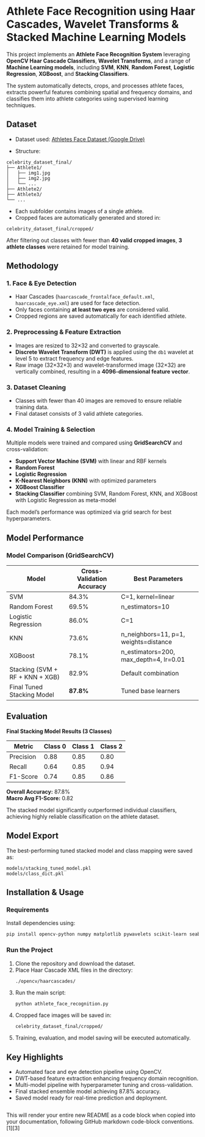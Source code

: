# Athlete Face Recognition using Haar Cascades, Wavelet Transforms & Stacked Machine Learning Models  

This project implements an **Athlete Face Recognition System** leveraging **OpenCV Haar Cascade Classifiers**, **Wavelet Transforms**, and a range of **Machine Learning models**, including **SVM**, **KNN**, **Random Forest**, **Logistic Regression**, **XGBoost**, and **Stacking Classifiers**.  

The system automatically detects, crops, and processes athlete faces, extracts powerful features combining spatial and frequency domains, and classifies them into athlete categories using supervised learning techniques.


## Dataset  

- Dataset used: [Athletes Face Dataset (Google Drive)](https://drive.google.com/drive/folders/1Gduv8Qd97gfbwuIu-42uU66VUSgX4NcC?usp=sharing)
  
- Structure:
```
celebrity_dataset_final/
├── Athlete1/
│   ├── img1.jpg
│   ├── img2.jpg
│   └── ...
├── Athlete2/
├── Athlete3/
└── ...
```

- Each subfolder contains images of a single athlete.  
- Cropped faces are automatically generated and stored in:
```
celebrity_dataset_final/cropped/
```

After filtering out classes with fewer than **40 valid cropped images**, **3 athlete classes** were retained for model training.

## Methodology  

### 1. Face & Eye Detection  
- Haar Cascades (`haarcascade_frontalface_default.xml`, `haarcascade_eye.xml`) are used for face detection.  
- Only faces containing **at least two eyes** are considered valid.  
- Cropped regions are saved automatically for each identified athlete.  

### 2. Preprocessing & Feature Extraction  
- Images are resized to 32×32 and converted to grayscale.  
- **Discrete Wavelet Transform (DWT)** is applied using the `db1` wavelet at level 5 to extract frequency and edge features.  
- Raw image (32×32×3) and wavelet-transformed image (32×32) are vertically combined, resulting in a **4096-dimensional feature vector**.  

### 3. Dataset Cleaning  
- Classes with fewer than 40 images are removed to ensure reliable training data.  
- Final dataset consists of 3 valid athlete categories.  

### 4. Model Training & Selection  
Multiple models were trained and compared using **GridSearchCV** and cross-validation:

- **Support Vector Machine (SVM)** with linear and RBF kernels  
- **Random Forest**  
- **Logistic Regression**  
- **K-Nearest Neighbors (KNN)** with optimized parameters  
- **XGBoost Classifier**  
- **Stacking Classifier** combining SVM, Random Forest, KNN, and XGBoost with Logistic Regression as meta-model  

Each model’s performance was optimized via grid search for best hyperparameters.


## Model Performance  

### Model Comparison (GridSearchCV)

| Model | Cross-Validation Accuracy | Best Parameters |
|--------|----------------------------|-----------------|
| SVM | 84.3% | C=1, kernel=linear |
| Random Forest | 69.5% | n_estimators=10 |
| Logistic Regression | 86.0% | C=1 |
| KNN | 73.6% | n_neighbors=11, p=1, weights=distance |
| XGBoost | 78.1% | n_estimators=200, max_depth=4, lr=0.01 |
| Stacking (SVM + RF + KNN + XGB) | 82.9% | Default combination |
| Final Tuned Stacking Model | **87.8%** | Tuned base learners |


## Evaluation  

**Final Stacking Model Results (3 Classes)**

| Metric | Class 0 | Class 1 | Class 2 |
|---------|----------|----------|----------|
| Precision | 0.88 | 0.85 | 0.80 |
| Recall | 0.64 | 0.85 | 0.94 |
| F1-Score | 0.74 | 0.85 | 0.86 |

**Overall Accuracy:** 87.8%  
**Macro Avg F1-Score:** 0.82  

The stacked model significantly outperformed individual classifiers, achieving highly reliable classification on the athlete dataset.


## Model Export  

The best-performing tuned stacked model and class mapping were saved as:

```
models/stacking_tuned_model.pkl
models/class_dict.pkl
```


## Installation & Usage  

### Requirements  
Install dependencies using:
```bash
pip install opencv-python numpy matplotlib pywavelets scikit-learn seaborn joblib xgboost pandas
```

### Run the Project  

1. Clone the repository and download the dataset.  
2. Place Haar Cascade XML files in the directory:  
   ```
   ./opencv/haarcascades/
   ```
3. Run the main script:  
   ```bash
   python athlete_face_recognition.py
   ```
4. Cropped face images will be saved in:  
   ```
   celebrity_dataset_final/cropped/
   ```
5. Training, evaluation, and model saving will be executed automatically.  


## Key Highlights  

- Automated face and eye detection pipeline using OpenCV.  
- DWT-based feature extraction enhancing frequency domain recognition.  
- Multi-model pipeline with hyperparameter tuning and cross-validation.  
- Final stacked ensemble model achieving 87.8% accuracy.  
- Saved model ready for real-time prediction and deployment.  
```
```

This will render your entire new README as a code block when copied into your documentation, following GitHub markdown code-block conventions.[1][3]
